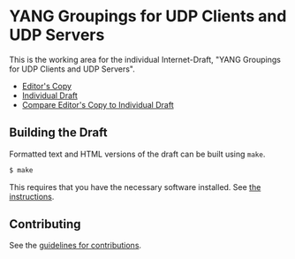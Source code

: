 # YANG Groupings for UDP Clients and UDP Servers

This is the working area for the individual Internet-Draft, "YANG Groupings for UDP Clients and UDP Servers".

* [Editor's Copy](https://henkbirkholz.github.io/draft-birkholz-netconf-udp-client-server/#go.draft-birkholz-netconf-udp-client-server.html)
* [Individual Draft](https://tools.ietf.org/html/draft-birkholz-netconf-udp-client-server)
* [Compare Editor's Copy to Individual Draft](https://henkbirkholz.github.io/draft-birkholz-netconf-udp-client-server/#go.draft-birkholz-netconf-udp-client-server.diff)

## Building the Draft

Formatted text and HTML versions of the draft can be built using `make`.

```sh
$ make
```

This requires that you have the necessary software installed.  See
[the instructions](https://github.com/martinthomson/i-d-template/blob/master/doc/SETUP.md).


## Contributing

See the
[guidelines for contributions](https://github.com/henkbirkholz/draft-birkholz-netconf-udp-client-server/blob/master/CONTRIBUTING.md).
